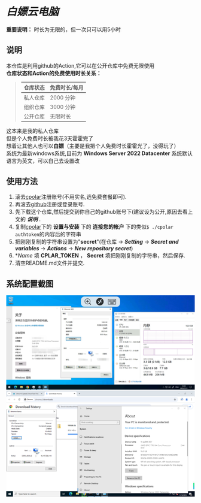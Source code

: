 ﻿# *白嫖云电脑*
**重要说明：** 时长为无限的，但一次只可以用5小时
## 说明
本仓库是利用github的Action,它可以在公开仓库中免费无限使用   
**仓库状态和Action的免费使用时长关系：**
> | 仓库状态 | 免费时长/每月 |
> | -------  | ------------- |
> | 私人仓库  |    2000 分钟  |
> | 组织仓库  |   3000 分钟   |
> | 公开仓库  |    无限时长   |  

这本来是我的私人仓库  
但是个人免费时长被我花3天霍霍完了  
想着让其他人也可以**白嫖**（主要是我把个人免费时长霍霍光了，没得玩了）  
系统为最新windows系统,目前为 **Windows Server 2022 Datacenter** 系统默认语言为英文，可以自己去设置改
## 使用方法
1. 滚去[cpolar](https://dashboard.cpolar.com/)注册账号(不用实名,选免费套餐即可).
2. 再滚去[github](https://github.com/)注册或登录账号.
3. 先下载这个仓库,然后提交到你自己的github账号下(建议设为公开,原因去看上文的 ***说明*** .
4. 复制[cpolar](https://dashboard.cpolar.com/get-started)下的 **设置与安装** 下的 **连接您的帐户** 下的类似``` $ ./cpolar authtoken ```的内容后的字符串
5. 把刚刚复制的字符串设置为"**secret**"(在仓库 -> ***Setting*** -> ***Secret and variables*** -> ***Actions*** -> ***New repository secret***)
6. **Name* 填 **CPLAR_TOKEN** ， **Secret** 填把刚刚复制的字符串，然后保存.
7. 清空README.md文件并提交.


## 系统配置截图

![效果图1](/images/1.jpg)
![效果图2](/images/2.png)
